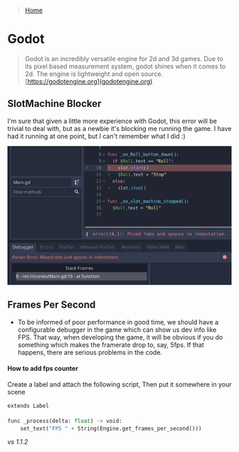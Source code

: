 > [Home](../../README.md) 

# Godot

> Godot is an incredibly versatile engine for 2d and 3d games. Due to its pixel based measurement system, godot shines when it comes to 2d. The engine is lightweight and open source. [https://godotengine.org](godotengine.org)

## SlotMachine Blocker

I'm sure that given a little more experience with Godot, this error will be trivial to deal with, but as a newbie it's blocking me running the game. I have had it running at one point, but I can't remember what I did :)

![SlotMachine](./media/mixed-tabs-and-spaces.png)

## Frames Per Second

- To be informed of poor performance in good time, we should have a configurable debugger in the game which can show us dev info like FPS. That way, when developing the game, it will be obvious if you do something which makes the framerate drop to, say, 5fps. If that happens, there are serious problems in the code.

#### How to add fps counter

Create a label and attach the following script, Then put it somewhere in your scene

```python
extends Label

func _process(delta: float) -> void:
    set_text("FPS " + String(Engine.get_frames_per_second()))
```

_vs 1.1.2_
